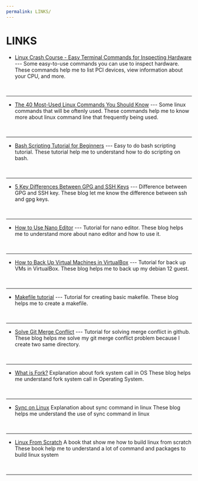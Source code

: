 ```yaml
---
permalink: LINKS/
---
```


# LINKS

* [Linux Crash Course - Easy Terminal Commands for Inspecting Hardware](https://youtu.be/oGyJr-iUwt8?si=59V2boc0XfmlFekg) --- 
Some easy-to-use commands you can use to inspect hardware. 
These commands help me to list PCI devices, view information about your CPU, and more.
<br>
<hr>

* [The 40 Most-Used Linux Commands You Should Know](https://kinsta.com/blog/linux-commands/) --- 
Some linux commands that will be oftenly used. 
These commands help me to know more about linux command line that frequently being used.
<br>
<hr>

* [Bash Scripting Tutorial for Beginners](https://www.youtube.com/watch?v=tK9Oc6AEnR4) --- 
Easy to do bash scripting tutorial. 
These tutorial help me to understand how to do scripting on bash.
<br>
<hr>

* [5 Key Differences Between GPG and SSH Keys](https://locall.host/gpg-vs-ssh-key/?expand_article=1) --- 
Difference between GPG and SSH key. 
These blog let me know the difference between ssh and gpg keys.
<br>
<hr>

* [How to Use Nano Editor](https://linuxize.com/post/how-to-use-nano-text-editor/) --- 
Tutorial for nano editor. 
These blog helps me to understand more about nano editor and how to use it.
<br>
<hr>

* [How to Back Up Virtual Machines in VirtualBox](https://www.thetechedvocate.org/how-to-backup-and-move-virtualbox-machines/#:~:text=Backup%20Your%20Virtual%20Machine&text=Step%201%3A%20Open%20VirtualBox%20and,and%20select%20%E2%80%9CExport%20Appliance.%E2%80%9Dhttps://www.thetechedvocate.org/how-to-backup-and-move-virtualbox-machines/#:~:text=Backup%20Your%20Virtual%20Machine&text=Step%201%3A%20Open%20VirtualBox%20and,and%20select%20%E2%80%9CExport%20Appliance.%E2%80%9D) --- 
Tutorial for back up VMs in VirtualBox. 
These blog helps me to back up my debian 12 guest.
<br>
<hr>

* [Makefile tutorial](https://www.youtube.com/watch?v=_r7i5X0rXJk) --- 
Tutorial for creating basic makefile. 
These blog helps me to create a makefile.
<br>
<hr>

* [Solve Git Merge Conflict](https://www.simplilearn.com/tutorials/git-tutorial/merge-conflicts-in-git) ---
Tutorial for solving merge conflict in github.
These blog helps me solve my git merge conflict problem because I create two same directory.
<br>
<hr>

* [What is Fork?](https://www.geeksforgeeks.org/fork-system-call-in-operating-system/)
Explanation about fork system call in OS
These blog helps me understand fork system call in Operating System.
<br>
<hr>

* [Sync on Linux](https://www.geeksforgeeks.org/sync-command-in-linux-with-examples/)
Explanation about sync command in linux
These blog helps me understand the use of sync command in linux
<br>
<hr>

* [Linux From Scratch](https://linuxfromscratch.org/lfs/)
A book that show me how to build linux from scratch
These book help me to understand a lot of command and packages to build linux system
<br>
<hr>
